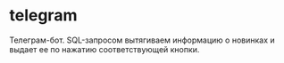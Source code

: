 # telegram
Телеграм-бот. SQL-запросом вытягиваем информацию о новинках и выдает ее по нажатию соответствующей кнопки.
